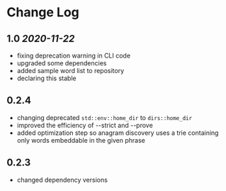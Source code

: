 # Change Log

## 1.0 *2020-11-22*
* fixing deprecation warning in CLI code
* upgraded some dependencies
* added sample word list to repository
* declaring this stable
## 0.2.4
* changing deprecated `std::env::home_dir` to `dirs::home_dir`
* improved the efficiency of --strict and --prove
* added optimization step so anagram discovery uses a trie containing only words embeddable in the given phrase
## 0.2.3
* changed dependency versions

